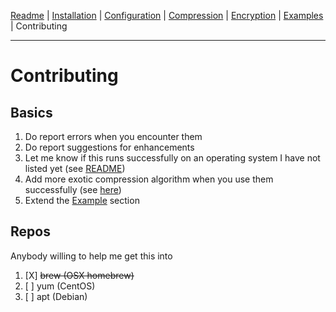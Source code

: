 [Readme](https://github.com/cytopia/mysqldump-secure/blob/master/README.md) |
[Installation](https://github.com/cytopia/mysqldump-secure/blob/master/doc/INSTALL.md) |
[Configuration](https://github.com/cytopia/mysqldump-secure/blob/master/doc/SETUP.md) |
[Compression](https://github.com/cytopia/mysqldump-secure/blob/master/doc/COMPRESSION.md) |
[Encryption](https://github.com/cytopia/mysqldump-secure/blob/master/doc/ENCRYPTION.md) |
[Examples](https://github.com/cytopia/mysqldump-secure/blob/master/doc/EXAMPLES.md) |
Contributing

---

# Contributing


## Basics

1. Do report errors when you encounter them
2. Do report suggestions for enhancements
3. Let me know if this runs successfully on an operating system I have not listed yet (see [README](README.md))
4. Add more exotic compression algorithm when you use them successfully (see [here](https://github.com/cytopia/mysqldump-secure/blob/master/doc/SETUP.md#122-compression))
5. Extend the [Example](https://github.com/cytopia/mysqldump-secure/blob/master/doc/EXAMPLES.md) section


## Repos
Anybody willing to help me get this into

1. [X] ~~brew (OSX homebrew)~~
2. [ ] yum (CentOS)
3. [ ] apt (Debian)


